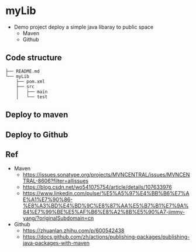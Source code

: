 # myLib

- Demo project deploy a simple java libaray to public space
	- Maven
	- Github

## Code structure

```
├── README.md
└── myLib
    ├── pom.xml
    ├── src
    │   ├── main
    │   └── test
```

## Deploy to maven

## Deploy to Github

## Ref

- Maven
	- https://issues.sonatype.org/projects/MVNCENTRAL/issues/MVNCENTRAL-8606?filter=allissues
	- https://blog.csdn.net/wo541075754/article/details/107633976
	- https://www.linkedin.com/pulse/%E5%A5%97%E4%BB%B6%E7%AE%A1%E7%90%86-%E8%A3%BD%E4%BD%9C%E8%87%AA%E5%B7%B1%E7%9A%84%E7%99%BE%E5%AF%B6%E8%A2%8B%E5%90%A7-jimmy-yang/?originalSubdomain=cn
- Github
	- https://zhuanlan.zhihu.com/p/600542438
	- https://docs.github.com/zh/actions/publishing-packages/publishing-java-packages-with-maven